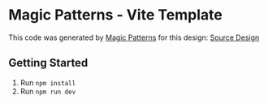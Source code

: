 # Magic Patterns - Vite Template

This code was generated by [Magic Patterns](https://magicpatterns.com) for this design: [Source Design](https://magicpatterns.com/c/gF7ZewM3z1ppwAeTayBERa)

## Getting Started

1. Run `npm install`
2. Run `npm run dev`
